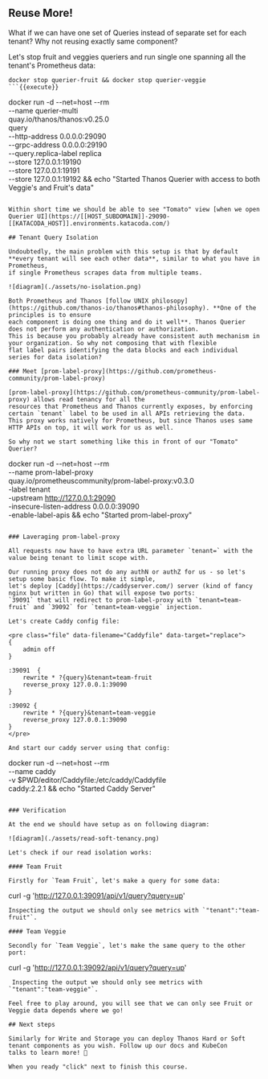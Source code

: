 ## Reuse More!

What if we can have one set of Queries instead of separate set for each tenant? Why not reusing exactly same component?

Let's stop fruit and veggies queriers and run single one spanning all the tenant's Prometheus data:

```
docker stop querier-fruit && docker stop querier-veggie
```{{execute}}

```
docker run -d --net=host --rm \
    --name querier-multi \
    quay.io/thanos/thanos:v0.25.0 \
    query \
    --http-address 0.0.0.0:29090 \
    --grpc-address 0.0.0.0:29190 \
    --query.replica-label replica \
    --store 127.0.0.1:19190 \
    --store 127.0.0.1:19191 \
    --store 127.0.0.1:19192 && echo "Started Thanos Querier with access to both Veggie's and Fruit's data"
```{{execute}}

Within short time we should be able to see "Tomato" view [when we open Querier UI](https://[[HOST_SUBDOMAIN]]-29090-[[KATACODA_HOST]].environments.katacoda.com/)

## Tenant Query Isolation

Undoubtedly, the main problem with this setup is that by default **every tenant will see each other data**, similar to what you have in Prometheus,
if single Prometheus scrapes data from multiple teams.

![diagram](./assets/no-isolation.png)

Both Prometheus and Thanos [follow UNIX philosopy](https://github.com/thanos-io/thanos#thanos-philosophy). **One of the principles is to ensure
each component is doing one thing and do it well**. Thanos Querier does not perform any authentication or authorization.
This is because you probably already have consistent auth mechanism in your organization. So why not composing that with flexible
flat label pairs identifying the data blocks and each individual series for data isolation?

### Meet [prom-label-proxy](https://github.com/prometheus-community/prom-label-proxy)

[prom-label-proxy](https://github.com/prometheus-community/prom-label-proxy) allows read tenancy for all the
resources that Prometheus and Thanos currently exposes, by enforcing certain `tenant` label to be used in all APIs retrieving the data.
This proxy works natively for Prometheus, but since Thanos uses same HTTP APIs on top, it will work for us as well.

So why not we start something like this in front of our "Tomato" Querier?

```
docker run -d --net=host --rm \
    --name prom-label-proxy \
    quay.io/prometheuscommunity/prom-label-proxy:v0.3.0 \
    -label tenant \
    -upstream http://127.0.0.1:29090 \
    -insecure-listen-address 0.0.0.0:39090 \
    -enable-label-apis && echo "Started prom-label-proxy"
```{{execute}}

### Laveraging prom-label-proxy

All requests now have to have extra URL parameter `tenant=` with the value being tenant to limit scope with.

Our running proxy does not do any authN or authZ for us - so let's setup some basic flow. To make it simple,
let's deploy [Caddy](https://caddyserver.com/) server (kind of fancy nginx but written in Go) that will expose two ports:
`39091` that will redirect to prom-label-proxy with `tenant=team-fruit` and `39092` for `tenant=team-veggie` injection.

Let's create Caddy config file:

<pre class="file" data-filename="Caddyfile" data-target="replace">
{
    admin off
}

:39091  {
    rewrite * ?{query}&tenant=team-fruit
    reverse_proxy 127.0.0.1:39090
}

:39092 {
    rewrite * ?{query}&tenant=team-veggie
    reverse_proxy 127.0.0.1:39090
}
</pre>

And start our caddy server using that config:

```
docker run -d --net=host --rm \
    --name caddy \
    -v $PWD/editor/Caddyfile:/etc/caddy/Caddyfile \
    caddy:2.2.1 && echo "Started Caddy Server"
```{{execute}}

### Verification

At the end we should have setup as on following diagram:

![diagram](./assets/read-soft-tenancy.png)

Let's check if our read isolation works:

#### Team Fruit

Firstly for `Team Fruit`, let's make a query for some data:
```
curl -g 'http://127.0.0.1:39091/api/v1/query?query=up'
```{{execute}}
Inspecting the output we should only see metrics with `"tenant":"team-fruit"`.

#### Team Veggie

Secondly for `Team Veggie`, let's make the same query to the other port:
```
curl -g 'http://127.0.0.1:39092/api/v1/query?query=up'
```{{execute}}
 Inspecting the output we should only see metrics with `"tenant":"team-veggie"`.

Feel free to play around, you will see that we can only see Fruit or Veggie data depends where we go!

## Next steps

Similarly for Write and Storage you can deploy Thanos Hard or Soft tenant components as you wish. Follow up our docs and KubeCon
talks to learn more! 🤗

When you ready "click" next to finish this course.

